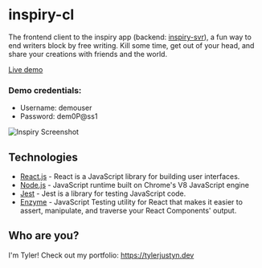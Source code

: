 # inspiry-cl
The frontend client to the inspiry app (backend: [inspiry-svr](https://github.com/gotylergo/inspiry-svr)), a fun way to end writers block by free writing. Kill some time, get out of your head, and share your creations with friends and the world.

[Live demo](https://inspiry-cl.herokuapp.com)

### Demo credentials:
- Username: demouser
- Password: dem0P@ss1

![Inspiry Screenshot](https://tylerjustyn.dev/img/inspiry.png)

## Technologies
 - [React.js](https://reactjs.org) - React is a JavaScript library for building user interfaces.
 - [Node.js](https://nodejs.org/) - JavaScript runtime built on Chrome's V8 JavaScript engine
 - [Jest](https://jestjs.io/) - Jest is a library for testing JavaScript code.
 - [Enzyme](https://github.com/airbnb/enzyme) - JavaScript Testing utility for React that makes it easier to assert, manipulate, and traverse your React Components' output.

## Who are you?
I'm Tyler! Check out my portfolio: https://tylerjustyn.dev

